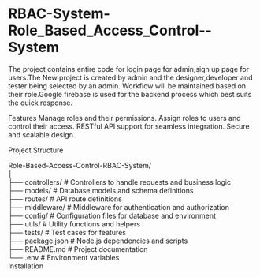 # RBAC-System-Role_Based_Access_Control--System
The project contains entire code for login page for admin,sign up page for users.The New project is created by admin and the designer,developer and tester being selected by an admin. Workflow will be maintained based on their role.Google firebase is used for the backend process which best suits the quick response.

Features
  Manage roles and their permissions.
  Assign roles to users and control their access.
  RESTful API support for seamless integration.
  Secure and scalable design.

Project Structure

  Role-Based-Access-Control-RBAC-System/  
  │  
  ├── controllers/          # Controllers to handle requests and business logic  
  ├── models/               # Database models and schema definitions  
  ├── routes/               # API route definitions  
  ├── middleware/           # Middleware for authentication and authorization  
  ├── config/               # Configuration files for database and environment  
  ├── utils/                # Utility functions and helpers  
  ├── tests/                # Test cases for features  
  ├── package.json          # Node.js dependencies and scripts  
  ├── README.md             # Project documentation  
  └── .env                  # Environment variables  
Installation
  
  
